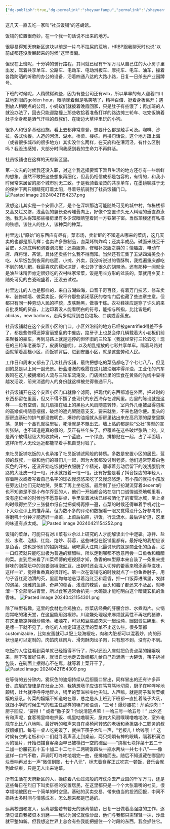 ```yaml
---
{"dg-publish":true,"dg-permalink":"sheyuanfanpu","permalink":"/sheyuanfanpu/"}
---
```



这几天一直去吃一家叫“社员饭铺”的苍蝇馆。

饭铺的位置很奇妙，在一个我一句话说不出来的地方。

很容易得知天府新区这块以前是一片鸟不拉屎的荒地，HRBP跟我聊天时也说“以前成都还没发展起来的时候”这里很偏。

但现在上班呢，十分钟的骑行路程，其间就已经有千军万马从自己住的大小房子里出发，驾着共享单车、公路车、电动车、电动滑板车、摩托车、电车、油车，操着各路防晒的听歌的办公的设备，沿着四通八达的大路小路，日复一日杀去产业园蹲号。

下班的时候呢，人稍微稀疏些，因为有些公司还有wlb，所以早早的有人迎着四川盆地刺眼的golden hour，眼睛眯着但是嘴笑嘻了，精神百倍、挺着身板离开；遇到放人稍晚点的公司，小蚂蚁们就披着晚霞回家，只是肚子有些饿了；再加班的人就没办法了，回去只能迎路撞上那些收拾着准备打烊的路边摊三轮车、吃完饭腆着肚子全身都是酒气汗味的叔叔们、在街边大草坪里玩的小狗。

很多人和很多基础设施，看上去都非常摩登，想要什么都是触手可及。咖啡、沙拉，各式快餐。人造的河流、湖水，桥梁、楼栋。再换句话说，这个地方跟上海（或者很多城市的很多地方）其实没什么两样，在天府和在漕河泾，有什么区别吗？我没法感知，大部分时间我感到我的生命力不再鲜活。

社员饭铺也在这样的天府新区里。

第一次去的时候我还没入职，对这个我选择要留下暂且生活的地方还存有一些新鲜的想象。虽然不敢把这些想象再细化，但我仍相信成都是包容的，有情的，和我小时候常来居留的那个城市别无二致。于是我骑着滚烫的共享单车，在墨镜聊胜于无的保护下两只眼睛死盯着太阳，寻着导航骑到了社员饭铺门口。
![Pasted image 20240421154237.png](/img/user/Pasted%20image%2020240421154237.png)

没想这儿其实是一个安置小区，是个在深圳那边可能随处可见的城中村。每栋楼都又高又烂又挤，浅蓝色的竖长瓷砖堆叠向上，好像个空置许久无人料理的垂直游泳池。我无从得知那些楼房里有多少双眼睛望着同一方铁架子窗。当然顶楼还有私搭的铁棚，该住人的住人，该种菜的种菜。

村里边儿“原始”的东西应有尽有。菜市场，卖新鲜的不知道从哪来的菜肉，这几天卖的也都是那几样；也卖许多熟制品，卤菜烤鸭炸鸡；还卖半成品，碱面米线豆干苕皮，火锅底料和泡姜泡海椒；还卖服务，修鞋补衣服之类的；情趣店、电动车店、麻将馆、茶馆，具体还卖些什么我不得而知。当然还有汇集了五湖四海美食小吃、从早饭包到夜宵的店面、小摊、外卖，我没听说过的香酥鸭，我找遍重庆都吃不到的猪儿粑，我最喜欢的糯米凉虾，老公馋了很久的胡辣汤，还有那种一闻就全是油盐味精但肯定很好吃的农村味家常菜，饭是用长方形的盆装的，菜就用乡宴上随处可见的白瓷碗盛着，还没去试过。

村里边儿的人也是那样的，来自五湖四海，口音千奇百怪，有着万门技艺，修车卖车、装修糊墙、做菜卖饭，保不齐那些紧闭落灰的卷帘门后也藏了些违章生意。但都只有同一种劳动人民的样貌，皮肤黝黑，做事干练。衣衫鞋袜应是穿了许久的来自批发城的货品，上边印着没人能看明白的符号，能指与所指，比比皆是的abidas，new barlons，走两步就踩到白色垃圾、口痰或香蕉皮。

社员饭铺就在这个安置小区的门口。小区外沿街的地方已经被gentrified得差不多了，都是些修得还算富丽堂皇的中餐店，路牙子上也总会停几辆载着大小老板们前来聚餐的豪车，再到马路上就是违停的但怀旧的三轮车（我就经常打三轮去吃！现在的三轮车老豪华了，皮质软座呢），以及胡乱摆放的七彩共享单车。隔着马路对面就望着高档小区，而饭铺背后、进到安置小区，就是这些劳动人民。

工作日和周末又都去了几次社员饭铺，最终把想吃的菜品都吃了个七七八八，但见到的总是以上同一副光景。粉蓝澄澈的晚霞在这儿被油烟冲得浑浊，工业化的汽车轰鸣在这儿被拥堵的人流与三轮车流淹没，门店摊位里的饮食在黄昏的光线中显得越发活泼，前来消遣的人的身份就这样被兑得普通平凡。

社员饭铺开在这个安置小区门口就像个滤网，把现代的东西都滤在外面，把过时的东西都留在里面，但又不得不揽了些现代的东西滞存在滤网里。店里的陈设就是这样——没有空调，就几扇挂在墙上的黑色大风扇随意转转，室内外几组被盘得包浆的高矮桌椅随意摆摆，破烂的遮光架随意支支，要来就坐，不来也随你便。里头的厨房连基础的排气都没做明白，爆炒的油烟就从厨房里钻出来在高吊顶的屋堂里飘荡，见到一个鼻孔就往里钻，死活就是不飘出去。墙上贴的都是些“公社”类型的宣传张贴，也不知道是真的假的，反正有些年头了。但覆盖在这些破烂张贴上的，又是两个放得超级大的收款码，一个蓝底，一个绿底，排排贴在一起，占了半面墙，这样所有人无论远近都能举着手机自觉付钱了。

来社员饭铺吃饭的人也承接了社员饭铺滤网般的特质。多数是安置小区的居民，蓝领的叔叔，一般和他们的哥们儿一起，因为大家都没讨到老婆。他们通常穿着白色灰色的汗衫，还没开始吃饭就把衣服脱了个精光，雕琢着劳动后留下的浅浅腹肌纹路的大肚皮一甩一甩，汗水就跟着一甩一甩。还有好些是看了抖音探店的年轻人，穿着睡衣或者写着自己名字的球衣慢悠悠来吃了又慢悠悠走，有小孩的就把小孩放在旁边让他们无助地哭，哭累了再上坐吃饭。最后剩了些打扮潮流穿着decent的也不知道是不是小布尔乔亚的人，他们一开始都会站在店门口诚惶诚恐地朝里看，没有座位坐的时候也不愿意拼桌，手里举着冰块已经被晒化了的蜜雪冰城，坐上桌的时候得抽至少三张餐巾纸自觉把桌椅再擦一遍，点菜的时候还得举着手机对比一下大众点评上的推荐菜，但为数不多的评论和数据看一眼又觉得没什么好参考的，得磨叽十分钟才能选好一桌菜，上菜后拍照，扒饭，行云流水，最后评价道，这里的味道有点太咸。
![Pasted image 20240421154252.png](/img/user/Pasted%20image%2020240421154252.png)

饭铺的菜单，可能只有对川菜有业余以上研究的人才能解读出个中逻辑。凉拌、盐煎、水煮、泡椒、红烧、炝炒、蒜蓉，这些味型在饭铺里都有。最好吃的我想应该是鱼香，这也是他们的招牌味型。我吃遍大江南北最讨厌的就是商业化的鱼香，沾一口红芡就只能吃出极为普通的糖醋味，所以走到哪都不愿意再尝一口鱼香和糖醋的菜。直到后来看了川菜师傅的短视频才知，鱼香的味型原本来自装了一条鱼来提鲜味的泡菜坛中的泡姜泡椒泡豇豆，出锅时还会混入切碎的藿香来增添香草滋味，这样一听，觉得鱼香真的很好吃。第一次在饭铺吃的时候就点了一份鱼香肘子，用勺子舀红亮油滑的芡，里面均匀地悬浮着泡豇豆和藿香，拌一口饭莽进嘴里，发酵的泡菜、淡雅的鱼鲜、奇异的藿香、浅浅的辣感，舌头和脑子都还来不及品，就哧溜一下全部滑进胃里，所以食客通常会扒完一大碗饭才能吃明白这个暗藏玄机的鱼香味。
![Pasted image 20240421154301.png](/img/user/Pasted%20image%2020240421154301.png)

除了味型有趣，这里的食材也金鸡独立。炒菜店经典的肝腰合炒、水煮肉片。火锅店常吃的猪天堂，在这里能用泡椒炒。川渝嫌处理起来麻烦就索性不再吃的猪肺，在这里能凉拌爆炒熬汤。猪脑花，可以和豆腐或肉末一起烂炖，囫囵舀进碗里，也是嗦一下就不见了。会吃的人肯定知道这里的菜单不止这么些，很多菜都customizable，比如皮蛋就可以配上烧海椒吃，肉和内脏都可以混着炒，肉的形状也是可以定制的，肉馅肉丝肉片、滑肉酥肉坛子肉，只有想不到，没有办不到。

吃饭的人往往看到菜单就已经饿得不行了，所以还没入座就把负责点菜的嬢嬢唤来，两下布置好任务，就很自觉地走去饭桶那儿给自己舀满满一大碗饭，筷子拆掉包装，在碗面上摆得心不在焉，就等着上菜开干了。
![Pasted image 20240421154309.png](/img/user/Pasted%20image%2020240421154309.png)

在等待的五分钟内，雾灰色的油烟持续从后厨窗口冒出，同样冒出的还有许多声音。底层的旋律是在灶台上的，我猜想墩子应该在笃笃笃地切菜，厨子在哗哗哗地颠锅，灶台就呼呼呼地冒火，锅里的菜滋啦啦地尖叫。人声嘛，就是厨子和传菜嬢嬢的怒吼。传菜的嬢嬢不知道站在哪，总之是从上班到下班都一直扯着嗓子大吼，就跟小学的时候生气的班主任那样的嗓门和语调，“三号！爆炒腰花！芹菜炒肉！” 厨子回应，“要得！” 或者“撒子安？你说清楚点嘛！一哈三号一哈五号！” 此外还有和声呢，食客稀里哗啦扒饭、叽里咕噜聊天，屋内大风扇噗噗噜噜地吹，室外电瓶车比比八八地叫。最好听的和声来自在桌椅间转悠的老板和承担店小二职务的叔叔嬢嬢们。每有一桌人吃完饭了，就拍下筷子大叫一声，“老板儿！给钱哦！” 这时候有空的老板和小二们就寻着声音走到桌前，两只炯炯有神的眼睛，隔着积满油污的镜片，开始扫描食客桌面早已被横扫一空的碗盘——“烧椒七块拌菜十五二十二加一份腰花五十五十加二十二七十二两碗饭四块一瓶水两块一共七十八”——像这样一口气不歇，声调叮叮咚咚地唱完一曲，便拂袖而去。随后不知道藏在哪里的烂音响再发出一声“微信到账，七十八元”，标志着食客正式吃完一顿饭，音乐会就到此结束，只是无人出来谢幕。

所有生活在天府新区的人，操练着八仙过海般的阵仗杀去产业园的千军万马，还是这些每日在烈日下叫卖徘徊的安置居民，在这里都只是一个个大张着嘴的社员，很幸福地被困在一个简单的时空里。基础的买卖交易，带来值当的投资回报，中间不损耗太多时间与情感成本，怎么想来都是巴适的。

远离校园和友人，远离那些若有若无的迷离情欲，日复一日做着高强度的工作，逐渐见证自我被资本消磨——我以为回忆就像沙盘，他们与我都只需轻轻一抹，沙盘就平整如新。但我想这世界上总会有些我能把握住一个时段的东西，我会抓住它。
